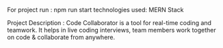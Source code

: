 For project run : npm run start
technologies used: MERN Stack

Project Description : Code Collaborator is a tool for real-time coding and teamwork. It helps in live coding interviews, team members work together on code & collaborate from anywhere.